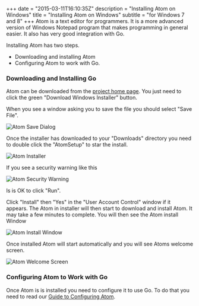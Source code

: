 +++
date = "2015-03-11T16:10:35Z"
description = "Installing Atom on Windows"
title = "Installing Atom on Windows"
subtitle = "for Windows 7 and 8"
+++
Atom is a text editor for programmers. It is a more advanced version of Windows
Notepad program that makes programming in general easier. It also has very good
integration with Go.

Installing Atom has two steps.

* Downloading and installing Atom
* Configuring Atom to work with Go.

### Downloading and Installing Go

Atom can be downloaded from the [project home page](http://atom.io).
You just need to click the green "Download Windows Installer" button.

When you see a window asking you to save the file you should select "Save File".

![Atom Save Dialog](/images/install/AtomSaveDialog.png)

Once the installer has downloaded to your "Downloads" directory you need to
double click the "AtomSetup" to star the install.

![Atom Installer](/images/install/AtomInstaller.png)

If you see a security warning like this

![Atom Security Warning](/images/install/AtomSecurityWarning.png)

Is is OK to click "Run".

Click "Install" then "Yes" in the "User Account Control" window if it appears.
The Atom in installer will then start to download and install Atom. It may take
a few minutes to complete. You will then see the Atom install Window

![Atom Install Window](/images/install/AtomInstallWindow.png)

Once installed Atom will start automatically and you will see Atoms
welcome screen.

![Atom Welcome Screen](/images/install/AtomWelcomeScreen.png)

### Configuring Atom to Work with Go

Once Atom is is installed you need to configure it to use Go. To do that you
need to read our [Guide to Configuring Atom](/install/atom/configure).
